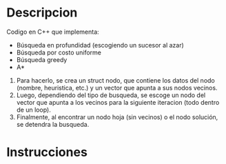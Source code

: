 # Descripcion
Codigo en C++ que implementa: 
 -	Búsqueda en profundidad (escogiendo un sucesor al azar)
 -	Búsqueda por costo uniforme
 -	Búsqueda greedy
 -	A*

 1. Para hacerlo, se crea un struct nodo, que contiene los datos del nodo (nombre, heuristica, etc.) y un vector que apunta a sus nodos vecinos.  
 2. Luego, dependiendo del tipo de busqueda, se escoge un nodo del vector que apunta a los vecinos para la siguiente iteracion (todo dentro de un loop).  
 3. Finalmente, al encontrar un nodo hoja (sin vecinos) o el nodo solución, se detendra la busqueda.
# Instrucciones

